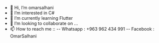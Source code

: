 - 👋 Hi, I’m omarsalhani
- 👀 I’m interested in C#
- 🌱 I’m currently learning Flutter
- 💞️ I’m looking to collaborate on ...
- 📫 How to reach me ::
-- Whatsapp : +963 962 434 991
-- Facebook : OmarSalhani

<!---
omarsalhani/omarsalhani is a ✨ special ✨ repository because its `README.md` (this file) appears on your GitHub profile.
You can click the Preview link to take a look at your changes.
--->
